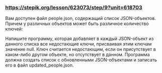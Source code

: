 ### https://stepik.org/lesson/623073/step/9?unit=618703

Вам доступен файл people.json, содержащий список JSON-объектов. Причем у различных объектов может быть различное количество ключей:

Напишите программу, которая добавляет в каждый JSON-объект из данного списка все недостающие ключи, присваивая этим ключам значение null. Ключ считается недостающим, если он присутствует в каком-либо другом объекте, но отсутствует в данном. Программа должна создать список с обновленными JSON-объектами и записать его в файл updated_people.json.
